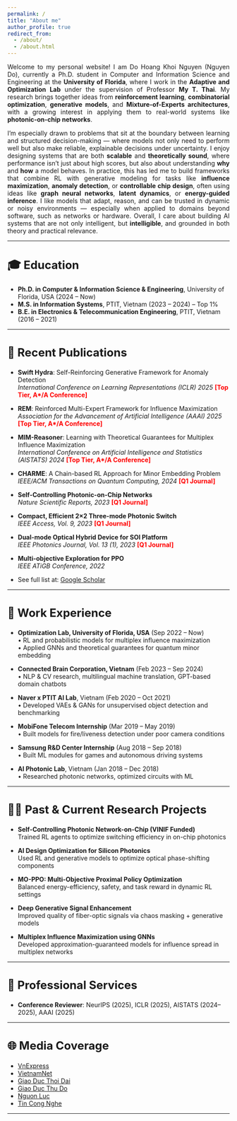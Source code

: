 ```yaml
---
permalink: /
title: "About me"
author_profile: true
redirect_from: 
  - /about/
  - /about.html
---
```

<style>
  .about-wrapper {
    max-width: 2800px;
    margin: 0 auto;
    padding: 2rem;
    display: block;
  }
</style>

<div style="text-align: justify">

Welcome to my personal website! I am Do Hoang Khoi Nguyen (Nguyen Do), currently a Ph.D. student in Computer and Information Science and Engineering at the <strong>University of Florida</strong>, where I work in the <strong>Adaptive and Optimization Lab</strong> under the supervision of Professor <strong>My T. Thai</strong>. My research brings together ideas from <strong>reinforcement learning</strong>, <strong>combinatorial optimization</strong>, <strong>generative models</strong>, and <strong>Mixture-of-Experts architectures</strong>, with a growing interest in applying them to real-world systems like <strong>photonic-on-chip networks</strong>.

I’m especially drawn to problems that sit at the boundary between learning and structured decision-making — where models not only need to perform well but also make reliable, explainable decisions under uncertainty. I enjoy designing systems that are both <strong>scalable</strong> and <strong>theoretically sound</strong>, where performance isn’t just about high scores, but also about understanding <strong>why</strong> and <strong>how</strong> a model behaves. In practice, this has led me to build frameworks that combine RL with generative modeling for tasks like <strong>influence maximization</strong>, <strong>anomaly detection</strong>, or <strong>controllable chip design</strong>, often using ideas like <strong>graph neural networks</strong>, <strong>latent dynamics</strong>, or <strong>energy-guided inference</strong>. I like models that adapt, reason, and can be trusted in dynamic or noisy environments — especially when applied to domains beyond software, such as networks or hardware. Overall, I care about building AI systems that are not only intelligent, but <strong>intelligible</strong>, and grounded in both theory and practical relevance.

</div>

---

<h2 style="font-size: 1.6rem; font-weight: bold;">🎓 Education</h2>

- <strong>Ph.D. in Computer & Information Science & Engineering</strong>, University of Florida, USA (2024 – Now)  
- <strong>M.S. in Information Systems</strong>, PTIT, Vietnam (2023 – 2024) – Top 1%  
- <strong>B.E. in Electronics & Telecommunication Engineering</strong>, PTIT, Vietnam (2016 – 2021)

---

<h2 style="font-size: 1.6rem; font-weight: bold;">📄 Recent Publications</h2>


- <strong>Swift Hydra</strong>: Self-Reinforcing Generative Framework for Anomaly Detection  
  <em>International Conference on Learning Representations (ICLR) 2025</em> <span style="color:red;"><strong>[Top Tier, A*/A Conference]</strong></span>


- <strong>REM</strong>: Reinforced Multi-Expert Framework for Influence Maximization  
  <em>Association for the Advancement of Artificial Intelligence (AAAI) 2025</em> <span style="color:red;"><strong>[Top Tier, A*/A Conference]</strong></span>


- <strong>MIM-Reasoner</strong>: Learning with Theoretical Guarantees for Multiplex Influence Maximization  
  <em>International Conference on Artificial Intelligence and Statistics (AISTATS) 2024</em> <span style="color:red;"><strong>[Top Tier, A*/A Conference]</strong></span>


- <strong>CHARME</strong>: A Chain-based RL Approach for Minor Embedding Problem  
  <em>IEEE/ACM Transactions on Quantum Computing, 2024</em> <span style="color:red;"><strong>[Q1 Journal]</strong></span>


- <strong>Self-Controlling Photonic-on-Chip Networks</strong>  
  <em>Nature Scientific Reports, 2023</em> <span style="color:red;"><strong>[Q1 Journal]</strong></span>


- <strong>Compact, Efficient 2×2 Three-mode Photonic Switch</strong>  
  <em>IEEE Access, Vol. 9, 2023</em> <span style="color:red;"><strong>[Q1 Journal]</strong></span>


- <strong>Dual-mode Optical Hybrid Device for SOI Platform</strong>  
  <em>IEEE Photonics Journal, Vol. 13 (1), 2023</em> <span style="color:red;"><strong>[Q1 Journal]</strong></span>


- <strong>Multi-objective Exploration for PPO</strong>  
  <em>IEEE ATiGB Conference, 2022</em>


- See full list at: [Google Scholar](https://scholar.google.com/citations?user=6f9HM24AAAAJ&hl=en)


---

<h2 style="font-size: 1.6rem; font-weight: bold;">💼 Work Experience</h2>

- <strong>Optimization Lab, University of Florida, USA</strong> (Sep 2022 – Now)  
  • RL and probabilistic models for multiplex influence maximization  
  • Applied GNNs and theoretical guarantees for quantum minor embedding

- <strong>Connected Brain Corporation, Vietnam</strong> (Feb 2023 – Sep 2024)  
  • NLP & CV research, multilingual machine translation, GPT-based domain chatbots

- <strong>Naver x PTIT AI Lab</strong>, Vietnam (Feb 2020 – Oct 2021)  
  • Developed VAEs & GANs for unsupervised object detection and benchmarking

- <strong>MobiFone Telecom Internship</strong> (Mar 2019 – May 2019)  
  • Built models for fire/liveness detection under poor camera conditions

- <strong>Samsung R&D Center Internship</strong> (Aug 2018 – Sep 2018)  
  • Built ML modules for games and autonomous driving systems

- <strong>AI Photonic Lab</strong>, Vietnam (Jan 2018 – Dec 2018)  
  • Researched photonic networks, optimized circuits with ML

---

<h2 style="font-size: 1.6rem; font-weight: bold;">👨‍🔬 Past & Current Research Projects</h2>

- <strong>Self-Controlling Photonic Network-on-Chip (VINIF Funded)</strong>  
  Trained RL agents to optimize switching efficiency in on-chip photonics

- <strong>AI Design Optimization for Silicon Photonics</strong>  
  Used RL and generative models to optimize optical phase-shifting components

- <strong>MO-PPO: Multi-Objective Proximal Policy Optimization</strong>  
  Balanced energy-efficiency, safety, and task reward in dynamic RL settings

- <strong>Deep Generative Signal Enhancement</strong>  
  Improved quality of fiber-optic signals via chaos masking + generative models

- <strong>Multiplex Influence Maximization using GNNs</strong>  
  Developed approximation-guaranteed models for influence spread in multiplex networks

---

<h2 style="font-size: 1.6rem; font-weight: bold;">📌 Professional Services</h2>

- <strong>Conference Reviewer</strong>: NeurIPS (2025), ICLR (2025), AISTATS (2024–2025), AAAI (2025)

---

<h2 style="font-size: 1.6rem; font-weight: bold;">🌐 Media Coverage</h2>

- [VnExpress](https://vnexpress.net/tag/do-hoang-khoi-nguyen-1482819)  
- [VietnamNet](https://vietnamnet.vn/giao-su-dai-hoc-stanford-cac-nghien-cuu-toi-uu-hoa-hoc-may-co-tinh-ung-dung-cao-i418679.html)  
- [Giao Duc Thoi Dai](https://giaoducthoidai.vn/giao-duc/chang-sinh-vien-tre-tu-choi-luong-khung-de-theo-duoi-chip-quang-tu-Y4T1awbnR.html)  
- [Giao Duc Thu Do](https://giaoducthudo.giaoducthoidai.vn/do-hoang-khoi-nguyen-ptag.html)  
- [Nguon Luc](https://www.nguonluc.com.vn/sinh-vien-viet-nam-co-cong-bo-quoc-te-ve-tri-tue-nhan-tao-a1675.html)  
- [Tin Cong Nghe](https://www.tincongnghe.net/t-54224/sinh-vien-nghien-cuu-ai-co-cong-bo-quoc-te.html)

---
